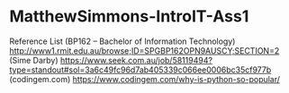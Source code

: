 # MatthewSimmons-IntroIT-Ass1
Reference List 
(BP162 – Bachelor of Information Technology) http://www1.rmit.edu.au/browse;ID=SPGBP162OPN9AUSCY;SECTION=2 
(Sime Darby) https://www.seek.com.au/job/58119494?type=standout#sol=3a6c49fc96d7ab405339c066ee0006bc35cf977b
(codingem.com)
https://www.codingem.com/why-is-python-so-popular/
